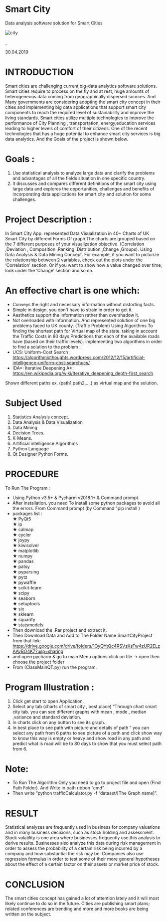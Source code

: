 # Smart City

 Data analysis software solution for Smart Cities
 
 ![city](https://user-images.githubusercontent.com/48651088/94837817-08006500-0415-11eb-9cc8-c5496b9cf318.png)
 
 _
 
 30.04.2019
 
# INTRODUCTION
 Smart cities are challenging current big-data analytics software solutions. Smart cities require to process on the fly and at rest, huge amounts of heterogeneous data coming from geographically dispersed sources. And Many governments are considering adopting the smart city concept in their cities and implementing big data applications that support smart city components to reach the required level of sustainability and improve the living standards. Smart cities utilize multiple technologies to improve the performance of City Planning , transportation, energy,education services leading to higher levels of comfort of their citizens.
 One of the recent technologies that has a huge potential to enhance smart city services is big data analytics. And the Goals of the project is shown below.
# Goals :
 1.	Use statistical analysis to analyze large data and clarify the problems and advantages of all the fields situation in one specific country.
 2.	It discusses and compares different definitions of the smart city using large data and explores the opportunities, challenges and benefits of incorporating data applications for smart city and solution for some challenges.
# Project Description :
 In Smart City App. represented Data Visualization in  40+ Charts of UK Smart City by different Forms Of graph.The charts are grouped based on the 7 different purposes of your visualization objective. (Correlation ,Deviation , Composition ,Ranking ,Distribution ,Change ,Groups). Using Data Analysis & Data Mining Concept.
 For example, if you want to picturize the relationship between 2 variables, check out the plots under the ‘Correlation’ section. Or if you want to show how a value changed over time, look under the ‘Change’ section and so on.


# An effective chart is one which:
 -	Conveys the right and necessary information without distorting facts.
 -	Simple in design, you don't  have to strain in order to get it.
 -	Aesthetics support the information rather than overshadow it.
 -	Not overloaded with information.
And represented  solution of  one big problems faced to UK county. (Traffic Problem) Using Algorithms To  finding the shortest path for Virtual map of the state. taking in account the Traffic Costs in 80 days Predictions that each of the available roads have (based on their traffic levels). implementing two algorithms in order to find a solution to the problem :
 -	 UCS: Uniform-Cost Search : https://algorithmicthoughts.wordpress.com/2012/12/15/artificial-intelligence-uniform-cost-searchucs/
 -	 IDA*: Iterative Deepening A* : https://en.wikipedia.org/wiki/Iterative_deepening_depth-first_search

Shown different paths ex. (path1,path2,....) as virtual map and the solution.

# Subject Used
 1.	Statistics Analysis concept.
 2.	Data Analysis & Data Visualization
 3.	Data Mining
 4.	Decision Trees.
 5.	K-Means.
 6.	Artificial intelligence Algorithms
 7.	Python Language
 8.	Qt Designer Python Forms. 

# PROCEDURE
 To Run The Program :
  +	 Using Python v3.5+ & Pycharm v2018.1+ & Command prompt.
  +	 After installation. you need To install some python packages to avoid all the     errors. From Command prompt  (by Command "pip install <PackageName>)
   + packages list :<br/>
     ★	 PyQt5 <br/>
     ★	 ip <br/>
     ★	 calmap <br/>
     ★	 cycler <br/>
     ★	 joypy <br/>
     ★	 kiwisolver <br/>
     ★	 matplotlib <br/>
     ★	 numpy <br/>
     ★	 pandas <br/>
     ★	 patsy <br/>
     ★	 pyparsing <br/>
     ★	 pytz <br/>
     ★	 pywaffle <br/>
     ★	 scikit-learn <br/>
     ★	 scipy <br/>
     ★	 seaborn <br/>
     ★	 setuptools <br/>
     ★	 six <br/>
     ★	 sklearn <br/>
     ★	 squarify <br/>
     ★	 statsmodels <br/>
 +	 Then download the .Rar project and extract it. 
 +  Then Download Data and Add to The Folder Name SmartCityProject from that link: https://drive.google.com/drive/folders/1OyQYtQc4RSVzKsTw4zUR2ELzAAyBO4K7?usp=sharing
 +  and open pycharm & go to main    Menu options click on file -> open then choose the project folder  
 +	 From (ClassMainQT.py) run the program.

# Program Illustration :
 1.	Click get start to open Application.
 2.	Select any tab (charts of smart city , best place) “Through chart smart city tab. you can see different graphs with mean , mode , median ,variance and standard deviation.  
 3.	In charts click on any button to see its graph. 
 4.	In best place to see path with picture and details of path “ you can select any path from 6 paths to see picture of a path and click show way to know this way is empty or heavy and show road in any path and predict what is road will be to 80 days to show that you must select path from 6.

# Note:
-	To Run The Algorithm Only you need to go to project file and open (Find Path Folder). And Write in path ribbon “cmd” .
-	 Then write “python trafficCalculator.py -f “dataset/[The Graph name]”.
# RESULT
 Statistical analyzes are frequently used in business for company valuations and in many business decisions, such as stock holding and assessment. Stock volatility is one area where businesses frequently use this analysis to derive results. Businesses also analyze this data during risk management in order to assess the probability of a certain risk being incurred by a company and how substantial the risk may be. Companies also use regression formulas in order to test some of their more general hypotheses about the effect of a certain factor on their assets or market price of stock.


# CONCLUSION
 The smart cities concept has gained a lot of attention lately and it will most likely continue to do so in the future. Cities are publishing smart plans; related conferences are trending and more and more books are being written on the subject.
